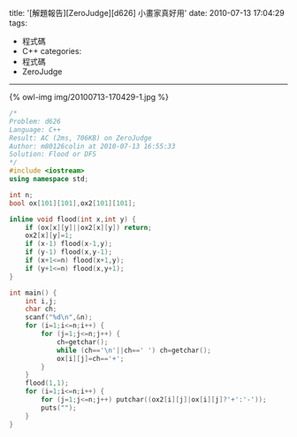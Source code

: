 title: '[解題報告][ZeroJudge][d626] 小畫家真好用'
date: 2010-07-13 17:04:29
tags:
- 程式碼
- C++
categories:
- 程式碼
- ZeroJudge
---

{% owl-img img/20100713-170429-1.jpg %}

<!-- more -->

``` cpp
/*
Problem: d626
Language: C++
Result: AC (2ms, 706KB) on ZeroJudge
Author: m80126colin at 2010-07-13 16:55:33
Solution: Flood or DFS
*/
#include <iostream>
using namespace std;

int n;
bool ox[101][101],ox2[101][101];

inline void flood(int x,int y) {
	if (ox[x][y]||ox2[x][y]) return;
	ox2[x][y]=1;
	if (x-1) flood(x-1,y);
	if (y-1) flood(x,y-1);
	if (x+1<=n) flood(x+1,y);
	if (y+1<=n) flood(x,y+1);
}

int main() {
	int i,j;
	char ch;
	scanf("%d\n",&n);
	for (i=1;i<=n;i++) {
		for (j=1;j<=n;j++) {
			ch=getchar();
			while (ch=='\n'||ch==' ') ch=getchar();
			ox[i][j]=ch=='+';
		}
	}
	flood(1,1);
	for (i=1;i<=n;i++) {
		for (j=1;j<=n;j++) putchar((ox2[i][j]|ox[i][j]?'+':'-'));
		puts("");
	}
}
```